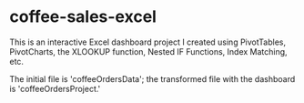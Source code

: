 # coffee-sales-excel
This is an interactive Excel dashboard project I created using PivotTables, PivotCharts, the XLOOKUP function, Nested IF Functions, Index Matching, etc. 

The initial file is 'coffeeOrdersData'; the transformed file with the dashboard is 'coffeeOrdersProject.'
